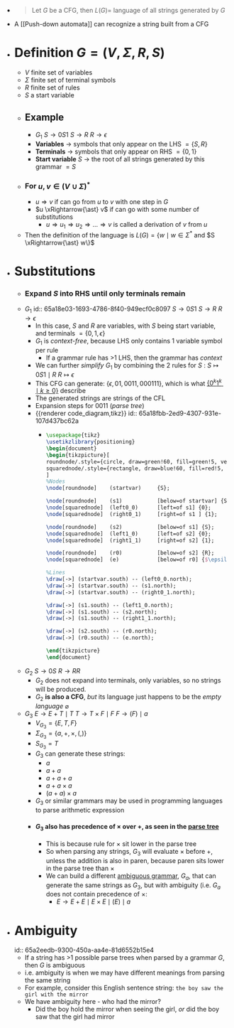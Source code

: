 - > Let $G$ be a CFG, then $L(G) =$ language of all strings generated by $G$
- A [[Push-down automata]] can recognize a string built from a CFG
- # Definition $G = (V, \Sigma, R, S)$
	- $V$ finite set of variables
	- $\Sigma$ finite set of terminal symbols
	- $R$ finite set of rules
	- $S$ a start variable
	- ## Example
		- $G_1$
		  $S \rightarrow  0S1$
		  $S \rightarrow  R$
		  $R \rightarrow  \epsilon$
		- **Variables** -> symbols that only appear on the LHS $= \{S, R\}$
		- **Terminals** -> symbols that only appear on RHS $= \{0, 1\}$
		- **Start variable** $S$ -> the root of all strings generated by this grammar $=S$
	- ### For $u, v \in (V \cup \Sigma)^\ast$
		- $u \Rightarrow v$ if can go from $u$ to $v$ with one step in $G$
		- $u \xRightarrow{\ast} v$ if can go with some number of substitutions
			- $u \Rightarrow u_1 \Rightarrow u_2 \Rightarrow \dots \Rightarrow v$ is called a derivation of $v$ from $u$
	- Then the definition of the language is $L(G) = \{w \mid w \in \Sigma^\ast$ and $S \xRightarrow{\ast} w\}$
- # Substitutions
	- ### Expand $S$ into RHS until only terminals remain
	- $G_1$
	  id:: 65a18e03-1693-4786-8f40-949ecf0c8097
	  $S \rightarrow  0S1$
	  $S \rightarrow  R$
	  $R \rightarrow  \epsilon$
		- In this case, $S$ and $R$ are variables, with $S$ being start variable, and terminals $= \{0, 1, \epsilon\}$
		- $G_1$ is *context-free*, because LHS only contains 1 variable symbol per rule
			- If a grammar rule has >1 LHS, then the grammar has *context*
		- We can further *simplify* $G_1$  by combining the 2 rules for $S$ :
		  $S \mapsto 0S1 \mid R$
		  $R \mapsto \epsilon$
		- This CFG can generate: $\{\epsilon, 01, 0011, 000111\}$, which is what [$\{0^k1^k \mid k \geq 0\}$](((65a173fb-af9f-49f8-9269-c92c2df58776))) describe
		- The generated strings are strings of the CFL
		- Expansion steps for $0011$ (*parse tree*)
		- {{renderer code_diagram,tikz}}
		  id:: 65a18fbb-2ed9-4307-931e-107d437bc62a
			- ```tikz
			  \usepackage{tikz}
			  \usetikzlibrary{positioning}
			  \begin{document}
			  \begin{tikzpicture}[
			  roundnode/.style={circle, draw=green!60, fill=green!5, very thick, minimum size=7mm},
			  squarednode/.style={rectangle, draw=blue!60, fill=red!5, very thick, minimum size=5mm},
			  ]
			  %Nodes
			  \node[roundnode]    (startvar)     {S};
			  
			  \node[roundnode]    (s1)           [below=of startvar] {S};
			  \node[squarednode]  (left0_0)      [left=of s1] {0};
			  \node[squarednode]  (right0_1)     [right=of s1 ] {1};
			  
			  \node[roundnode]    (s2)           [below=of s1] {S};
			  \node[squarednode]  (left1_0)      [left=of s2] {0};
			  \node[squarednode]  (right1_1)     [right=of s2] {1};
			  
			  \node[roundnode]    (r0)           [below=of s2] {R};
			  \node[squarednode]  (e)            [below=of r0] {$\epsilon$};
			  
			  %Lines
			  \draw[->] (startvar.south) -- (left0_0.north);
			  \draw[->] (startvar.south) -- (s1.north);
			  \draw[->] (startvar.south) -- (right0_1.north);
			  
			  \draw[->] (s1.south) -- (left1_0.north);
			  \draw[->] (s1.south) -- (s2.north);
			  \draw[->] (s1.south) -- (right1_1.north);
			  
			  \draw[->] (s2.south) -- (r0.north);
			  \draw[->] (r0.south) -- (e.north);
			  
			  \end{tikzpicture}
			  \end{document}
			  
			  ```
	- $G_2$
	  $S \rightarrow  0S$
	  $R \rightarrow  RR$
		- $G_2$ does not expand into terminals, only variables, so no strings will be produced.
		- $G_2$ **is also a CFG**, *but* its language just happens to be the *empty language* $\varnothing$
	- $G_3$
	  $E \rightarrow  E+T \mid T$
	  $T \rightarrow T\times F \mid F$
	  $F \rightarrow (F) \mid a$
		- $V_{G_3} = \{E, T, F\}$
		- $\Sigma_{G_3} = \{a, +, \times, (, )\}$
		- $S_{G_3} = T$
		- $G_3$ can generate these strings:
			- $a$
			- $a+a$
			- $a+a+a$
			- $a+a \times a$
			- $(a+a) \times a$
		- $G_3$ or similar grammars may be used in programming languages to parse arithmetic expression
		- #### $G_3$ also has precedence of $\times$ over $+$, as seen in the [parse tree](((65a18fbb-2ed9-4307-931e-107d437bc62a)))
			- This is because rule for $\times$ sit lower in the parse tree
			- So when parsing any strings, $G_3$ will evaluate $\times$ before $+$, unless the addition is also in paren, because paren sits lower in the parse tree than $\times$
			- We can build a different [ambiguous grammar](((65a2eedb-9300-450a-aa4e-81d6552b15e4))), $G_a$, that can generate the same strings as $G_3$, but with ambiguity (i.e. $G_a$ does not contain precedence of $\times$:
				- $E \rightarrow E + E \mid E \times E \mid (E) \mid a$
- # Ambiguity
  id:: 65a2eedb-9300-450a-aa4e-81d6552b15e4
	- If a string has >1 possible parse trees when parsed by a grammar $G$, then $G$ is ambiguous
	- i.e. ambiguity is when we may have different meanings from parsing the same string
	- For example, consider this English sentence string: `the boy saw the girl with the mirror`
	- We have ambiguity here - who had the mirror?
		- Did the boy hold the mirror when seeing the girl, *or* did the boy saw that the girl had mirror
